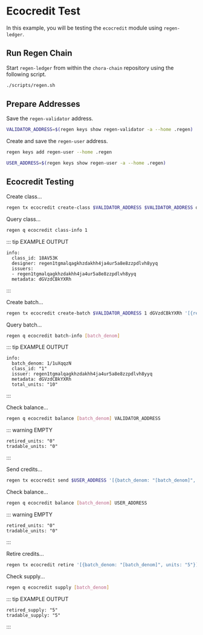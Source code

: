 # Ecocredit Test

In this example, you will be testing the `ecocredit` module using `regen-ledger`.

## Run Regen Chain

Start `regen-ledger` from within the `chora-chain` repository using the following script.

```sh
./scripts/regen.sh
```

## Prepare Addresses

Save the `regen-validator` address.

```sh
VALIDATOR_ADDRESS=$(regen keys show regen-validator -a --home .regen)
```

Create and save the `regen-user` address.

```sh
regen keys add regen-user --home .regen

USER_ADDRESS=$(regen keys show regen-user -a --home .regen)
```

## Ecocredit Testing

Create class...

```sh
regen tx ecocredit create-class $VALIDATOR_ADDRESS $VALIDATOR_ADDRESS dGVzdCBkYXRh --from $VALIDATOR_ADDRESS --chain-id regen
```

Query class...

```sh
regen q ecocredit class-info 1
```

::: tip EXAMPLE OUTPUT
```
info:
  class_id: 18AV53K
  designer: regen1tgmalqagkhzdakhh4ja4ur5a8e8zzpdlvh8yyq
  issuers:
  - regen1tgmalqagkhzdakhh4ja4ur5a8e8zzpdlvh8yyq
  metadata: dGVzdCBkYXRh
```
:::

Create batch...

```sh
regen tx ecocredit create-batch $VALIDATOR_ADDRESS 1 dGVzdCBkYXRh '[{recipient: '$VALIDATOR_ADDRESS', tradable_units: "10", retired_units: "0"}]' --from $VALIDATOR_ADDRESS --chain-id regen
```

Query batch...

```sh
regen q ecocredit batch-info [batch_denom]
```

::: tip EXAMPLE OUTPUT
```
info:
  batch_denom: 1/1uXqqzN
  class_id: "1"
  issuer: regen1tgmalqagkhzdakhh4ja4ur5a8e8zzpdlvh8yyq
  metadata: dGVzdCBkYXRh
  total_units: "10"
```
:::

Check balance...

```sh
regen q ecocredit balance [batch_denom] VALIDATOR_ADDRESS
```

::: warning EMPTY
```
retired_units: "0"
tradable_units: "0"
```
:::

Send credits...

```sh
regen tx ecocredit send $USER_ADDRESS '[{batch_denom: "[batch_denom]", tradable_units: "5", retired_units: "0"}]' --from $VALIDATOR_ADDRESS --chain-id regen
```

Check balance...

```sh
regen q ecocredit balance [batch_denom] USER_ADDRESS
```

::: warning EMPTY
```
retired_units: "0"
tradable_units: "0"
```
:::

Retire credits...

```sh
regen tx ecocredit retire '[{batch_denom: "[batch_denom]", units: "5"}]' --from $VALIDATOR_ADDRESS --chain-id regen
```

Check supply...

```sh
regen q ecocredit supply [batch_denom]
```

::: tip EXAMPLE OUTPUT
```
retired_supply: "5"
tradable_supply: "5"
```
:::
